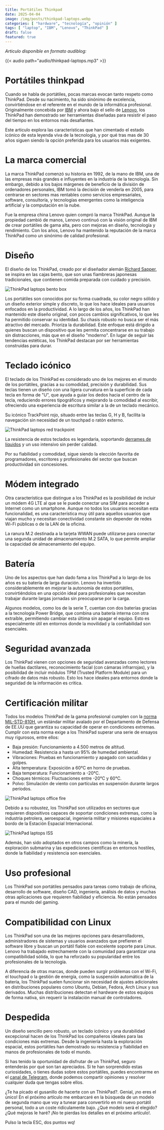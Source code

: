```yaml
---
title: Portátiles Thinkpad
date: 2025-04-04
image: /img/posts/thinkpad-laptops.webp
categories: [ "hardware", "tecnología", "opinión" ]
tags: [ "laptop", "IBM", "Lenovo", "ThinkPad" ]
draft: false
featured: true
---
```


*Articulo disponible en formato audiblog:*

{{< audio path="audio/thinkpad-laptops.mp3" >}}

# Portátiles thinkpad

Cuando se habla de portátiles, pocas marcas evocan tanto respeto como ThinkPad. Desde su nacimiento, ha sido sinónimo de excelencia, convirtiéndose en el referente en el mundo de la informática profesional. Originalmente concebida por [IBM](https://www.ibm.com/us-en) y ahora bajo el sello de [Lenovo](https://www.lenovo.com), los ThinkPad han demostrado ser herramientas diseñadas para resistir el paso del tiempo en los entornos más desafiantes.

Este articulo explora las características que han cimentado el estado icónico de esta leyenda viva de la tecnología, y por qué tras mas de 30 años siguen siendo la opción preferida para los usuarios más exigentes.

# La marca comercial

La marca ThinkPad comenzó su historia en 1992, de la mano de IBM, una de las empresas más grandes e influyentes en la industria de la tecnología. Sin embargo, debido a los bajos márgenes de beneficio de la división de ordenadores personales, IBM tomó la decisión de venderla en 2005, para centrarse en sectores mas rentables como servicios empresariales, software, consultoría, y tecnologías emergentes como la inteligencia artificial y la computación en la nube.

Fue la empresa china Lenovo quien compró la marca ThinkPad. Aunque la propiedad cambió de manos, Lenovo continuó con la visión original de IBM de crear portátiles de gama alta, pero con mejoras en diseño, tecnología y rendimiento. Con los años, Lenovo ha mantenido la reputación de la marca ThinkPad como un sinónimo de calidad profesional.

# Diseño

El diseño de los ThinkPad, creado por el diseñador alemán [Richard Sapper](https://es.wikipedia.org/wiki/Richard_Sapper), se inspira en las cajas bento, que son unas fiambreras japonesas tradicionales, que contienen comida preparada con cuidado y precisión.

![ThinkPad laptops bento box](/img/thinkpad-laptops-bento-box.webp)

Los portátiles son conocidos por su forma cuadrada, su color negro sólido y un diseño exterior simple y discreto, lo que los hace ideales para usuarios enfocados en la productividad. A lo largo de los años, los ThinkPad han mantenido este diseño original, con pocos cambios significativos, lo que les ha permitido conservar su identidad. Su chasis robusto no busca ser el más atractivo del mercado. Prioriza la durabilidad. Este enfoque está dirigido a quienes buscan un dispositivo que les permita concentrarse en su trabajo sin distracciones, más que en el diseño "moderno". En lugar de seguir las tendencias estéticas, los ThinkPad destacan por ser herramientas construidas para durar.

# Teclado icónico

El teclado de los ThinkPad es considerado uno de los mejores en el mundo de los portátiles, gracias a su comodidad, precisión y durabilidad. Sus teclas tienen un diseño con una ligera curvatura en la superficie de cada tecla en forma de "U", que ayuda a guiar los dedos hacia el centro de la tecla, reduciendo errores tipográficos y mejorando la comodidad al escribir, ofreciendo una experiencia de escritura similar a la de un teclado mecánico.

Su icónico TrackPoint rojo, situado entre las teclas G, H y B, facilita la navegación sin necesidad de un touchpad o ratón externo.

![ThinkPad laptops red trackpoint](/img/thinkpad-laptops-red-trackpoint.webp)

La resistencia de estos teclados es legendaria, soportando [derrames de líquidos](https://www.youtube.com/watch?v=ke3H4Gnilco) y un uso intensivo sin perder calidad.

Por su fiabilidad y comodidad, sigue siendo la elección favorita de programadores, escritores y profesionales del sector que buscan productividad sin concesiones.

# Módem integrado

Otra característica que distingue a los ThinkPad es la posibilidad de incluir un módem 4G LTE al que se le puede conectar una SIM para acceder a Internet como un smartphone. Aunque no todos los usuarios necesitan esta funcionalidad, es una característica muy útil para aquellos usuarios que viajan mucho y necesitan conectividad constante sin depender de redes Wi-Fi públicas o de la LAN de la oficina.

La ranura M.2 destinada a la tarjeta WWAN puede utilizarse para conectar una segunda unidad de almacenamiento M.2 SATA, lo que permite ampliar la capacidad de almacenamiento del equipo.

# Batería

Uno de los aspectos que han dado fama a los ThinkPad a lo largo de los años es su batería de larga duración. Lenovo ha invertido considerablemente en mejorar la autonomía de estos portátiles, convirtiéndolos en una opción ideal para profesionales que necesitan trabajar durante largas jornadas sin preocuparse por la carga.

Algunos modelos, como los de la serie T, cuentan con dos baterías gracias a la tecnología Power Bridge, que combina una batería interna con otra extraíble, permitiendo cambiar esta última sin apagar el equipo. Esto es especialmente útil en entornos donde la movilidad y la confiabilidad son esenciales.

# Seguridad avanzada

Los ThinkPad vienen con opciones de seguridad avanzadas como lectores de huellas dactilares, reconocimiento facial (con cámaras infrarrojas), y la posibilidad de incluir módulos TPM (Trusted Platform Module) para un cifrado de datos más robusto. Esto los hace ideales para entornos donde la seguridad de la información es critica.

# Certificación militar

Todos los modelos ThinkPad de la gama profesional cumplen con la [norma MIL-STD-810H](https://quicksearch.dla.mil/Transient/D6595ED488784C7AA7A9C00E108EDD23.pdf), un estándar militar avalado por el Departamento de Defensa de EE.UU que garantiza su capacidad de operar en condiciones extremas. Cumplir con esta norma exige a los ThinkPad superar una serie de ensayos muy rigurosos, entre ellos:

- Baja presión: Funcionamiento a 4.500 metros de altitud.
- Humedad: Resistencia a hasta un 95% de humedad ambiental.
- Vibraciones: Pruebas en funcionamiento y apagado con sacudidas y golpes.
- Alta temperatura: Exposición a 60°C en horno de pruebas.
- Baja temperatura: Funcionamiento a -20°C.
- Choques térmicos: Fluctuaciones entre -20°C y 60°C.
- Polvo: Simulación de viento con partículas en suspensión durante largos períodos.

![ThinkPad laptops office fire](/img/thinkpad-laptops-office-fire.webp)

Debido a su robustez, los ThinkPad son utilizados en sectores que requieren dispositivos capaces de soportar condiciones extremas, como la industria petrolera, aeroespacial, ingeniería militar y misiones espaciales a bordo de la Estación Espacial Internacional.

![ThinkPad laptops ISS](/img/thinkpad-laptops-iss.webp)

Además, han sido adoptados en otros campos como la minería, la exploración submarina y las expediciones científicas en entornos hostiles, donde la fiabilidad y resistencia son esenciales.

# Uso profesional

Los ThinkPad son portátiles pensados para tareas como trabajo de oficina, desarrollo de software, diseño CAD, ingeniería, análisis de datos y muchas otras aplicaciones que requieren fiabilidad y eficiencia. No están pensados para el mundo del gaming.

# Compatibilidad con Linux

Los ThinkPad son una de las mejores opciones para desarrolladores, administradores de sistemas y usuarios avanzados que prefieren el software libre y buscan un portátil fiable con excelente soporte para Linux. Lenovo ha trabajado estrechamente con la comunidad para garantizar una compatibilidad sólida, lo que ha reforzado su popularidad entre los profesionales de la tecnología.

A diferencia de otras marcas, donde pueden surgir problemas con el Wi-Fi, el touchpad o la gestión de energía, como la suspensión automática de la batería, los ThinkPad suelen funcionar sin necesidad de ajustes adicionales en distribuciones populares como Ubuntu, Debian, Fedora, Arch Linux y sus derivados. Muchas distribuciones detectan el hardware de estos equipos de forma nativa, sin requerir la instalación manual de controladores.

# Despedida

Un diseño sencillo pero robusto, un teclado icónico y una durabilidad excepcional hacen de los ThinkPad los compañeros ideales para las condiciones más extremas. Desde la ingeniería hasta la exploración espacial, estos portátiles han demostrado su resistencia y fiabilidad en manos de profesionales de todo el mundo.

Si has tenido la oportunidad de disfrutar de un ThinkPad, seguro entenderás por qué son tan apreciados. Si te han sorprendido estas curiosidades, o tienes dudas sobre estos portátiles, puedes encontrarme en el [canal de Telegram](https://t.me/lateclaescape), donde podemos compartir opiniones y resolver cualquier duda que tengas sobre ellos.

¿Te ha picado el gusanillo de hacerte con un ThinkPad?. Genial, ¡no eres el único! En el próximo artículo me embarcaré en la búsqueda de un modelo de segunda mano que voy a tunear para convertirlo en mi nuevo portátil personal, todo a un coste ridículamente bajo. ¿Qué modelo será el elegido? ¿Qué mejoras le haré? ¡No te pierdas los detalles en el próximo artículo!.

Pulso la tecla ESC, dos puntos wq!
